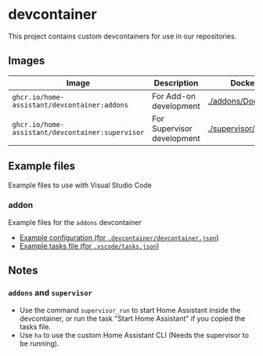 # devcontainer

This project contains custom devcontainers for use in our repositories.


## Images

Image | Description | Dockerfile
-- | -- | -- 
`ghcr.io/home-assistant/devcontainer:addons` | For Add-on development | [./addons/Dockerfile](./addons/Dockerfile)
`ghcr.io/home-assistant/devcontainer:supervisor` | For Supervisor development | [./supervisor/Dockerfile](./supervisor/Dockerfile)

 

## Example files

Example files to use with Visual Studio Code 

### addon

Example files for the `addons` devcontainer

- [Example configuration (for `.devcontainer/devcontainer.json`)](./addons/devcontainer.json)
- [Example tasks file (for `.vscode/tasks.json`)](./addons/tasks.json)



## Notes

### `addons` and `supervisor`

- Use the command `supervisor_run` to start Home Assistant inside the devcontainer, or run the task "Start Home Assistant" if you copied the tasks file.
- Use `ha` to use the custom Home Assistant CLI (Needs the supervisor to be running).

